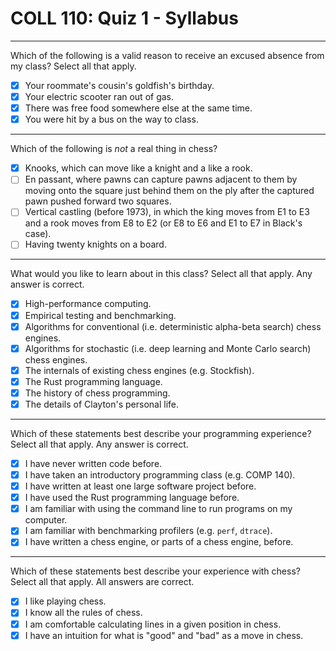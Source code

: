 # COLL 110: Quiz 1 - Syllabus

---

Which of the following is a valid reason to receive an excused absence from my class?
Select all that apply.

- [x] Your roommate's cousin's goldfish's birthday.
- [x] Your electric scooter ran out of gas.
- [x] There was free food somewhere else at the same time.
- [x] You were hit by a bus on the way to class.

---

Which of the following is _not_ a real thing in chess?

- [x] Knooks, which can move like a knight and a like a rook.
- [ ] En passant, where pawns can capture pawns adjacent to them by moving onto the square just
      behind them on the ply after the captured pawn pushed forward two squares.
- [ ] Vertical castling (before 1973), in which the king moves from E1 to E3 and a rook moves from
      E8 to E2 (or E8 to E6 and E1 to E7 in Black's case).
- [ ] Having twenty knights on a board.

---

What would you like to learn about in this class?
Select all that apply.
Any answer is correct.

- [x] High-performance computing.
- [x] Empirical testing and benchmarking.
- [x] Algorithms for conventional (i.e. deterministic alpha-beta search) chess engines.
- [x] Algorithms for stochastic (i.e. deep learning and Monte Carlo search) chess engines.
- [x] The internals of existing chess engines (e.g. Stockfish).
- [x] The Rust programming language.
- [x] The history of chess programming.
- [x] The details of Clayton's personal life.

---

Which of these statements best describe your programming experience?
Select all that apply.
Any answer is correct.

- [x] I have never written code before.
- [x] I have taken an introductory programming class (e.g. COMP 140).
- [x] I have written at least one large software project before.
- [x] I have used the Rust programming language before.
- [x] I am familiar with using the command line to run programs on my computer.
- [x] I am familiar with benchmarking profilers (e.g. `perf`, `dtrace`).
- [x] I have written a chess engine, or parts of a chess engine, before.

---

Which of these statements best describe your experience with chess?
Select all that apply.
All answers are correct.

- [x] I like playing chess.
- [x] I know all the rules of chess.
- [x] I am comfortable calculating lines in a given position in chess.
- [x] I have an intuition for what is "good" and "bad" as a move in chess.
